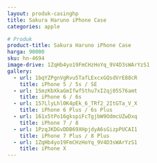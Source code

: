 ```yaml
---
layout: produk-casinghp
title: Sakura Haruno iPhone Case
categories: apple

# Produk
product-title: Sakura Haruno iPhone Case
harga: 90000
sku: hn-4694
image-drive: 1ZqHb4yo19FmCHzHoYq_9V4D3sWArYzS1
gallery:
  - url: 1bqYZPgnVgRvu5TafLExcxGQsdVrE88cR
    title: iPhone 5 / 5s / SE
  - url: 1SmzKbXkaGmIfwfSthu7xI2qj05S76amt
    title: iPhone 6 / 6s
  - url: 157LlyLhl0K4pEk_6_TRf2_2ItGTa_V_X
    title: iPhone 6 Plus / 6s Plus
  - url: 161x5tPo16gkspiFcTgjbW9OdmcUZwDxq
    title: iPhone 7 / 8
  - url: 1PzqJKDGvDDB69XHpjdyA6sGizpPUCAI1
    title: iPhone 7 Plus / 8 Plus
  - url: 1ZqHb4yo19FmCHzHoYq_9V4D3sWArYzS1
    title: iPhone X
---
```

